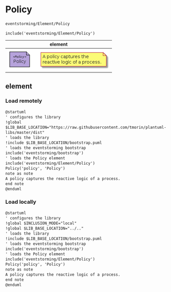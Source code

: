 # Policy

```text
eventstorming/Element/Policy
```

```text
include('eventstorming/Element/Policy')
```

|element|
|---|
|![](Policy.element.local.png)|



## element
### Load remotely
```plantuml
@startuml
' configures the library
!global $LIB_BASE_LOCATION="https://raw.githubusercontent.com/tmorin/plantuml-libs/master/dist"
' loads the library
!include $LIB_BASE_LOCATION/bootstrap.puml
' loads the eventstorming bootstrap
include('eventstorming/bootstrap')
' loads the Policy element
include('eventstorming/Element/Policy')
Policy('policy', 'Policy')
note as note
A policy captures the reactive logic of a process.
end note
@enduml
```
### Load locally
```plantuml
@startuml
' configures the library
!global $INCLUSION_MODE="local"
!global $LIB_BASE_LOCATION="../.."
' loads the library
!include $LIB_BASE_LOCATION/bootstrap.puml
' loads the eventstorming bootstrap
include('eventstorming/bootstrap')
' loads the Policy element
include('eventstorming/Element/Policy')
Policy('policy', 'Policy')
note as note
A policy captures the reactive logic of a process.
end note
@enduml
```

